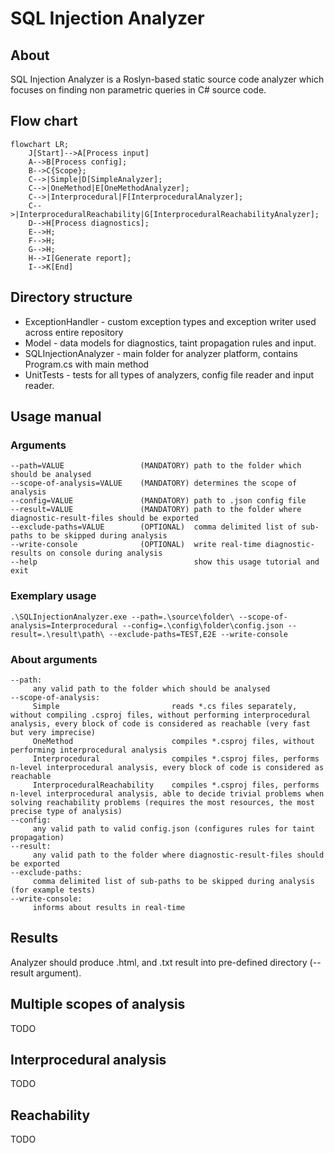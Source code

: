 # SQL Injection Analyzer
## About
SQL Injection Analyzer is a Roslyn-based static source code analyzer which focuses on finding non parametric queries in C# source code.


## Flow chart
```mermaid
flowchart LR;
    J[Start]-->A[Process input]
    A-->B[Process config];
    B-->C{Scope};
    C-->|Simple|D[SimpleAnalyzer];
    C-->|OneMethod|E[OneMethodAnalyzer];
    C-->|Interprocedural|F[InterproceduralAnalyzer];
    C-->|InterproceduralReachability|G[InterproceduralReachabilityAnalyzer];
    D-->H[Process diagnostics];
    E-->H;
    F-->H;
    G-->H;
    H-->I[Generate report];
    I-->K[End]
```

## Directory structure
- ExceptionHandler - custom exception types and exception writer used across entire repository
- Model - data models for diagnostics, taint propagation rules and input.
- SQLInjectionAnalyzer - main folder for analyzer platform, contains Program.cs with main method
- UnitTests - tests for all types of analyzers, config file reader and input reader.

## Usage manual
### Arguments
```
--path=VALUE                 (MANDATORY) path to the folder which should be analysed
--scope-of-analysis=VALUE    (MANDATORY) determines the scope of analysis
--config=VALUE               (MANDATORY) path to .json config file
--result=VALUE               (MANDATORY) path to the folder where diagnostic-result-files should be exported
--exclude-paths=VALUE        (OPTIONAL)  comma delimited list of sub-paths to be skipped during analysis
--write-console              (OPTIONAL)  write real-time diagnostic-results on console during analysis
--help                                   show this usage tutorial and exit
```
### Exemplary usage
```
.\SQLInjectionAnalyzer.exe --path=.\source\folder\ --scope-of-analysis=Interprocedural --config=.\config\folder\config.json --result=.\result\path\ --exclude-paths=TEST,E2E --write-console
```
### About arguments
```
--path:
     any valid path to the folder which should be analysed
--scope-of-analysis:
     Simple                         reads *.cs files separately, without compiling .csproj files, without performing interprocedural analysis, every block of code is considered as reachable (very fast but very imprecise)
     OneMethod                      compiles *.csproj files, without performing interprocedural analysis
     Interprocedural                compiles *.csproj files, performs n-level interprocedural analysis, every block of code is considered as reachable
     InterproceduralReachability    compiles *.csproj files, performs n-level interprocedural analysis, able to decide trivial problems when solving reachability problems (requires the most resources, the most precise type of analysis)
--config:
     any valid path to valid config.json (configures rules for taint propagation)
--result:
     any valid path to the folder where diagnostic-result-files should be exported
--exclude-paths:
     comma delimited list of sub-paths to be skipped during analysis (for example tests)
--write-console:
     informs about results in real-time
```
## Results
Analyzer should produce .html, and .txt result into pre-defined directory (--result argument).

## Multiple scopes of analysis
TODO
## Interprocedural analysis
TODO
## Reachability
TODO

